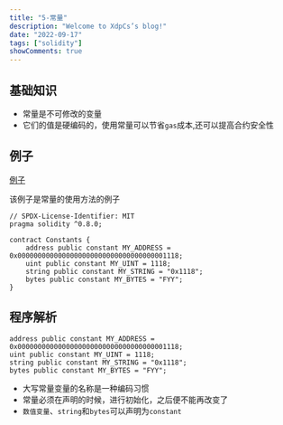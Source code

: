 ```yaml
---
title: "5-常量"
description: "Welcome to XdpCs’s blog!"
date: "2022-09-17"
tags: ["solidity"]
showComments: true
---
```


## 基础知识

* 常量是不可修改的变量
* 它们的值是硬编码的，使用常量可以节省`gas`成本,还可以提高合约安全性

## 例子

[例子](https://github.com/XdpCs/Solidity-Learning/blob/master/contracts/Constants/Constants.sol)

该例子是常量的使用方法的例子

```solidity
// SPDX-License-Identifier: MIT
pragma solidity ^0.8.0;

contract Constants {
    address public constant MY_ADDRESS = 0x0000000000000000000000000000000000001118;
    uint public constant MY_UINT = 1118;
    string public constant MY_STRING = "0x1118";
    bytes public constant MY_BYTES = "FYY";
}
```

## 程序解析

```solidity
address public constant MY_ADDRESS = 0x0000000000000000000000000000000000001118;
uint public constant MY_UINT = 1118;
string public constant MY_STRING = "0x1118";
bytes public constant MY_BYTES = "FYY";
```

* 大写常量变量的名称是一种编码习惯
* 常量必须在声明的时候，进行初始化，之后便不能再改变了
* `数值变量`、`string`和`bytes`可以声明为`constant`
